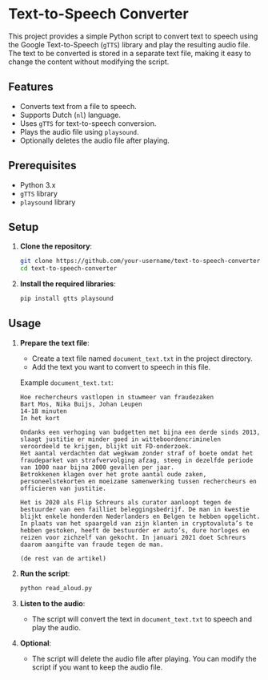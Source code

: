 # Text-to-Speech Converter

This project provides a simple Python script to convert text to speech using the Google Text-to-Speech (`gTTS`) library and play the resulting audio file. The text to be converted is stored in a separate text file, making it easy to change the content without modifying the script.

## Features

- Converts text from a file to speech.
- Supports Dutch (`nl`) language.
- Uses `gTTS` for text-to-speech conversion.
- Plays the audio file using `playsound`.
- Optionally deletes the audio file after playing.

## Prerequisites

- Python 3.x
- `gTTS` library
- `playsound` library

## Setup

1. **Clone the repository**:
    ```sh
    git clone https://github.com/your-username/text-to-speech-converter.git
    cd text-to-speech-converter
    ```

2. **Install the required libraries**:
    ```sh
    pip install gtts playsound
    ```

## Usage

1. **Prepare the text file**:
    - Create a text file named `document_text.txt` in the project directory.
    - Add the text you want to convert to speech in this file.

    Example `document_text.txt`:
    ```
    Hoe rechercheurs vastlopen in stuwmeer van fraudezaken
    Bart Mos, Nika Buijs, Johan Leupen
    14-18 minuten
    In het kort

    Ondanks een verhoging van budgetten met bijna een derde sinds 2013, slaagt justitie er minder goed in witteboordencriminelen veroordeeld te krijgen, blijkt uit FD-onderzoek.
    Het aantal verdachten dat wegkwam zonder straf of boete omdat het fraudeparket van strafvervolging afzag, steeg in dezelfde periode van 1000 naar bijna 2000 gevallen per jaar.
    Betrokkenen klagen over het grote aantal oude zaken, personeelstekorten en moeizame samenwerking tussen rechercheurs en officieren van justitie.

    Het is 2020 als Flip Schreurs als curator aanloopt tegen de bestuurder van een failliet beleggingsbedrijf. De man in kwestie blijkt enkele honderden Nederlanders en Belgen te hebben opgelicht. In plaats van het spaargeld van zijn klanten in cryptovaluta’s te hebben gestoken, heeft de bestuurder er auto’s, dure horloges en reizen voor zichzelf van gekocht. In januari 2021 doet Schreurs daarom aangifte van fraude tegen de man.

    (de rest van de artikel)
    ```

2. **Run the script**:
    ```sh
    python read_aloud.py
    ```

3. **Listen to the audio**:
    - The script will convert the text in `document_text.txt` to speech and play the audio.

4. **Optional**:
    - The script will delete the audio file after playing. You can modify the script if you want to keep the audio file.

